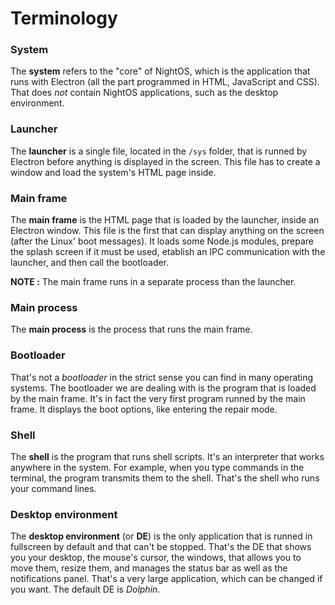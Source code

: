 
# Terminology

### System

The **system** refers to the "core" of NightOS, which is the application that runs with Electron (all the part programmed in HTML, JavaScript and CSS). That does *not* contain NightOS applications, such as the desktop environment.

### Launcher

The **launcher** is a single file, located in the `/sys` folder, that is runned by Electron before anything is displayed in the screen. This file has to create a window and load the system's HTML page inside.

### Main frame

The **main frame** is the HTML page that is loaded by the launcher, inside an Electron window. This file is the first that can display anything on the screen (after the Linux' boot messages). It loads some Node.js modules, prepare the splash screen if it must be used, etablish an IPC communication with the launcher, and then call the bootloader.

**NOTE :** The main frame runs in a separate process than the launcher.

### Main process

The **main process** is the process that runs the main frame.

### Bootloader

That's not a *bootloader* in the strict sense you can find in many operating systems. The bootloader we are dealing with is the program that is loaded by the main frame. It's in fact the very first program runned by the main frame. It displays the boot options, like entering the repair mode.

### Shell

The **shell** is the program that runs shell scripts. It's an interpreter that works anywhere in the system. For example, when you type commands in the terminal, the program transmits them to the shell. That's the shell who runs your command lines.

### Desktop environment

The **desktop environment** (or **DE**) is the only application that is runned in fullscreen by default and that can't be stopped. That's the DE that shows you your desktop, the mouse's cursor, the windows, that allows you to move them, resize them, and manages the status bar as well as the notifications panel.
That's a very large application, which can be changed if you want. The default DE is *Dolphin*.
